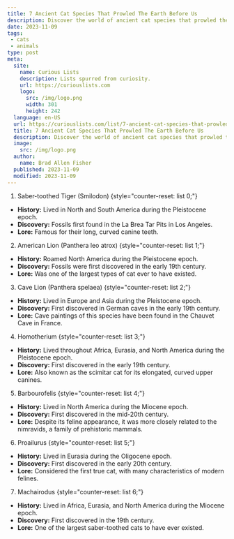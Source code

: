 ```yaml
---
title: 7 Ancient Cat Species That Prowled The Earth Before Us
description: Discover the world of ancient cat species that prowled the Earth before us and satisfy your curious mind about these majestic creatures.
date: 2023-11-09
tags:
 - cats
 - animals
type: post
meta:
  site:
    name: Curious Lists
    description: Lists spurred from curiosity.
    url: https://curiouslists.com
    logo:
      src: /img/logo.png
      width: 301
      height: 242
  language: en-US
  url: https://curiouslists.com/list/7-ancient-cat-species-that-prowled-the-earth-before-us
  title: 7 Ancient Cat Species That Prowled The Earth Before Us
  description: Discover the world of ancient cat species that prowled the Earth before us and satisfy your curious mind about these majestic creatures.
  image:
    src: /img/logo.png
  author:
    name: Brad Allen Fisher
  published: 2023-11-09
  modified: 2023-11-09
---
```



1. Saber-toothed Tiger (Smilodon) {style="counter-reset: list 0;"}
  - **History:** Lived in North and South America during the Pleistocene epoch.
  - **Discovery:** Fossils first found in the La Brea Tar Pits in Los Angeles.
  - **Lore:** Famous for their long, curved canine teeth.
  
2. American Lion (Panthera leo atrox) {style="counter-reset: list 1;"}
  - **History:** Roamed North America during the Pleistocene epoch.
  - **Discovery:** Fossils were first discovered in the early 19th century.
  - **Lore:** Was one of the largest types of cat ever to have existed.
 
3. Cave Lion (Panthera spelaea) {style="counter-reset: list 2;"}
  - **History:** Lived in Europe and Asia during the Pleistocene epoch.
  - **Discovery:** First discovered in German caves in the early 19th century.
  - **Lore:** Cave paintings of this species have been found in the Chauvet Cave in France.

4. Homotherium {style="counter-reset: list 3;"}
  - **History:** Lived throughout Africa, Eurasia, and North America during the Pleistocene epoch.
  - **Discovery:** First discovered in the early 19th century.
  - **Lore:** Also known as the scimitar cat for its elongated, curved upper canines.

5. Barbourofelis {style="counter-reset: list 4;"}
  - **History:** Lived in North America during the Miocene epoch.
  - **Discovery:** First discovered in the mid-20th century.
  - **Lore:** Despite its feline appearance, it was more closely related to the nimravids, a family of prehistoric mammals.

6. Proailurus {style="counter-reset: list 5;"}
  - **History:** Lived in Eurasia during the Oligocene epoch.
  - **Discovery:** First discovered in the early 20th century.
  - **Lore:** Considered the first true cat, with many characteristics of modern felines.

7. Machairodus {style="counter-reset: list 6;"}
  - **History:** Lived in Africa, Eurasia, and North America during the Miocene epoch.
  - **Discovery:** First discovered in the 19th century.
  - **Lore:** One of the largest saber-toothed cats to have ever existed.